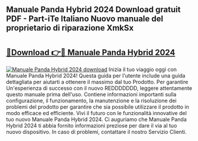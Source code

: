 ## Manuale Panda Hybrid 2024 Download gratuit PDF - Part-iTe Italiano Nuovo manuale del proprietario di riparazione XmkSx

# <h2><a href="http://df9jqff.blite.top/?on=Manuale+Panda+Hybrid+2024">🔗Download 👉🔴 Manuale Panda Hybrid 2024</a></h2>

[![Manuale Panda Hybrid 2024 download](https://i.imgur.com/lujVjoI.png)](http://df9jqff.blite.top/?on=Manuale+Panda+Hybrid+2024)
Inizia il tuo viaggio oggi con Manuale Panda Hybrid 2024! Questa guida per l'utente include una guida dettagliata per aiutarti a ottenere il massimo dal tuo Prodotto. Per garantire Un'esperienza di successo con il nuovo REDDDDDDD, leggere attentamente questo manuale prima dell'uso. Contiene informazioni importanti sulla configurazione, il funzionamento, la manutenzione e la risoluzione dei problemi del prodotto per garantire che sia possibile utilizzare il prodotto in modo efficace ed efficiente. Vivi il futuro con le funzionalità innovative del tuo nuovo Manuale Panda Hybrid 2024. Ci auguriamo che Manuale Panda Hybrid 2024 ti abbia fornito informazioni preziose per dare il via al tuo nuovo dispositivo. In caso di problemi, contattare il nostro Servizio Clienti.
